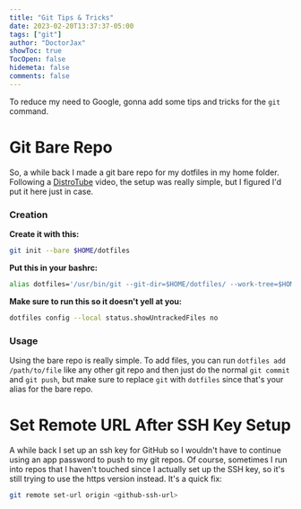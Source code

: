 ```yaml
---
title: "Git Tips & Tricks"
date: 2023-02-20T13:37:37-05:00
tags: ["git"]
author: "DoctorJax"
showToc: true
TocOpen: false
hidemeta: false
comments: false
---
```


To reduce my need to Google, gonna add some tips and tricks for the `git` command.

# Git Bare Repo

So, a while back I made a git bare repo for my dotfiles in my home folder. Following a [DistroTube](https://www.youtube.com/watch?v=tBoLDpTWVOM) video, the setup was really simple, but I figured I'd put it here just in case.

### Creation
**Create it with this:** 
```bash
git init --bare $HOME/dotfiles
```

**Put this in your bashrc:**
```bash
alias dotfiles='/usr/bin/git --git-dir=$HOME/dotfiles/ --work-tree=$HOME'
```

**Make sure to run this so it doesn't yell at you:**
```bash
dotfiles config --local status.showUntrackedFiles no
```

### Usage

Using the bare repo is really simple. To add files, you can run `dotfiles add /path/to/file` like any other git repo and then just do the normal `git commit` and `git push`, but make sure to replace `git` with `dotfiles` since that's your alias for the bare repo.

# Set Remote URL After SSH Key Setup

A while back I set up an ssh key for GitHub so I wouldn't have to continue using an app password to push to my git repos. Of course, sometimes I run into repos that I haven't touched since I actually set up the SSH key, so it's still trying to use the https version instead. It's a quick fix:
```bash
git remote set-url origin <github-ssh-url>
```
